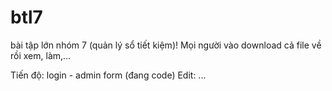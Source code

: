 # btl7
bài tập lớn nhóm 7 (quản lý sổ tiết kiệm)!
Mọi người vào download cả file về rồi xem, làm,...

Tiến độ: login - admin form (đang code)
Edit: ...

